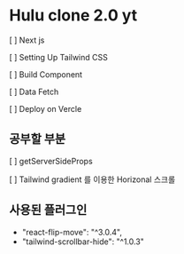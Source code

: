 # Hulu clone 2.0 yt

[ ] Next js

[ ] Setting Up Tailwind CSS

[ ] Build Component

[ ] Data Fetch

[ ] Deploy on Vercle

## 공부할 부분

[ ] getServerSideProps

[ ] Tailwind gradient 를 이용한 Horizonal 스크롤

## 사용된 플러그인

- "react-flip-move": "^3.0.4",
- "tailwind-scrollbar-hide": "^1.0.3"
